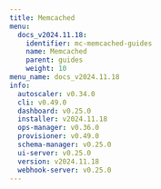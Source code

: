 ```yaml
---
title: Memcached
menu:
  docs_v2024.11.18:
    identifier: mc-memcached-guides
    name: Memcached
    parent: guides
    weight: 10
menu_name: docs_v2024.11.18
info:
  autoscaler: v0.34.0
  cli: v0.49.0
  dashboard: v0.25.0
  installer: v2024.11.18
  ops-manager: v0.36.0
  provisioner: v0.49.0
  schema-manager: v0.25.0
  ui-server: v0.25.0
  version: v2024.11.18
  webhook-server: v0.25.0
---
```


